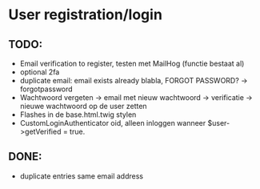 # User registration/login

## TODO:

- Email verification to register, testen met MailHog (functie bestaat al)
- optional 2fa
- duplicate email: email exists already blabla, FORGOT PASSWORD? -> forgotpassword
- Wachtwoord vergeten -> email met nieuw wachtwoord -> verificatie -> nieuwe wachtwoord op de user zetten
- Flashes in de base.html.twig stylen
- CustomLoginAuthenticator oid, alleen inloggen wanneer $user->getVerified = true.

## DONE:

- duplicate entries same email address